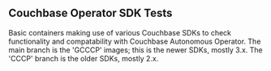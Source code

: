 ## Couchbase Operator SDK Tests

Basic containers making use of various Couchbase SDKs to check functionality and compatability with Couchbase Autonomous Operator.
The main branch is the 'GCCCP' images; this is the newer SDKs, mostly 3.x.
The 'CCCP' branch is the older SDKs, mostly 2.x.